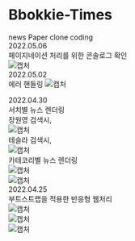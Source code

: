 # Bbokkie-Times
news Paper clone coding   
2022.05.06   
페이지네이션 처리를 위한 콘솔로그 확인   
![캡처](https://user-images.githubusercontent.com/93479286/166956512-8493a366-1389-4b9a-ac8c-134492abb1c3.PNG)   
2022.05.02   
에러 핸들링
![캡처](https://user-images.githubusercontent.com/93479286/166240184-519b2536-f345-4143-8cef-21ea6bf537fc.PNG)   

2022.04.30   
서치별 뉴스 렌더링   
장원영 검색시,   
![캡처](https://user-images.githubusercontent.com/93479286/166102112-489215ff-9b7a-48d4-8c26-620e77d372b2.PNG)    
테슬라 검색시,   
![캡처](https://user-images.githubusercontent.com/93479286/166102143-48196890-1eda-4ed1-8eb2-b9cec672262d.PNG)   
카테코리별 뉴스 렌더링   
![캡처](https://user-images.githubusercontent.com/93479286/166097526-8ab83ea1-924a-48d5-a513-001043aff100.PNG)   
![캡처](https://user-images.githubusercontent.com/93479286/166097566-b8ff4973-d98e-4c49-a982-f742c0e908c2.PNG)   
2022.04.25   
부트스트랩을 적용한 반응형 웹처리   
![캡처](https://user-images.githubusercontent.com/93479286/165108246-0f929e13-9ea9-4213-856d-a4fbed987f0e.PNG)   
![캡처](https://user-images.githubusercontent.com/93479286/165108565-70f62b5f-4978-4f24-a8c0-53ea79405397.PNG)   
![캡처](https://user-images.githubusercontent.com/93479286/165108748-37160087-5393-449c-9b44-13e4d6a09c1a.PNG)

 
